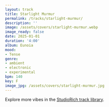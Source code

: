 ```yaml
---
layout: track
title: Starlight Murmur
permalink: /tracks/starlight-murmur/
description: ''
image: /assets/covers/starlight-murmur.webp
image_ready: false
date: 2025-01-01
duration: '4:00'
album: Eunoia
mood:
- Tense
genre:
- ambient
- electronic
- experimental
bpm: 140
key: F
image_jpg: /assets/covers/starlight-murmur.jpg
---
```


Explore more vibes in the [StudioRich track library](/tracks/).
